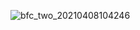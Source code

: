 ![bfc_two_20210408104246](https://user-images.githubusercontent.com/45973908/113960657-5e80ad00-9857-11eb-8ef9-907054570b15.png)

